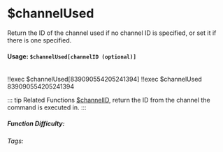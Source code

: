 # $channelUsed
Return the ID of the channel used if no channel ID is specified, or set it if there is one specified.

#### Usage: `$channelUsed[channelID (optional)]`
<br/>
<discord-messages>
	<discord-message :bot="false" role-color="#ffcc9a" author="Member">
		!!exec $channelUsed[839090554205241394]
	</discord-message>
	<discord-message :bot="false" role-color="#ffcc9a" author="Member">
		!!exec $channelUsed
	</discord-message>
	<discord-message :bot="true" role-color="#0099ff" author="Custom Command" avatar="https://media.discordapp.net/avatars/725721249652670555/781224f90c3b841ba5b40678e032f74a.webp">
		839090554205241394
	</discord-message>
</discord-messages>


::: tip Related Functions
[$channelID](../Channel/channelID.md), return the ID from the channel the command is executed in.
:::

##### Function Difficulty: <Badge type="tip" text="Easy" vertical="middle" /> 
###### Tags: <Badge type="tip" text="channel" vertical="middle" /> <Badge type="tip" text="execChannel" vertical="middle" /> <Badge type="tip" text="channelUsed" vertical="middle" /> <Badge type="tip" text="command channel" vertical="middle" />